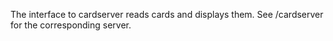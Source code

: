 The interface to cardserver reads cards and displays them. See /cardserver for the corresponding server.